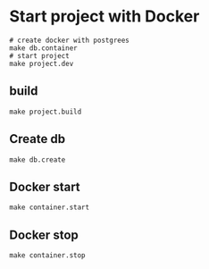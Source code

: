 # Start project with Docker

```shell
# create docker with postgrees
make db.container
# start project
make project.dev
```

## build

```shell
make project.build
```

## Create db

```shell
make db.create
```

## Docker start

```shell
make container.start
```

## Docker stop

```shell
make container.stop
```